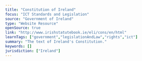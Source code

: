 ```yaml
---
title: "Constitution of Ireland"
focus: "ICT Standards and Legislation"
source: "Government of Ireland"
type: "Website Resource"
openSource: true
link: "http://www.irishstatutebook.ie/eli/cons/en/html"
learnTags: ["government","legislationAndLaw","rights","ict"]
summary: "The text of Ireland's Constitution."
keywords: []
jurisdiction: ["Ireland"]
---
```

